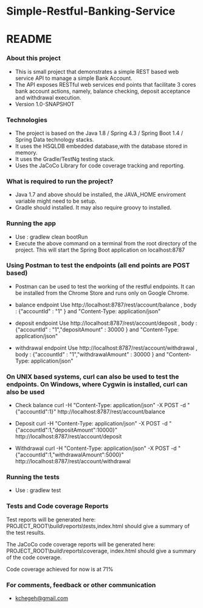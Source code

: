 # Simple-Restful-Banking-Service
# README #

### About this project ###

* This is small project that demonstrates a simple REST based web service API to manage a simple Bank Account. 
* The API exposes RESTful web services end points that facilitate 3 cores bank account actions, namely, balance checking, deposit acceptance and withdrawal execution. 
* Version 1.0-SNAPSHOT

### Technologies ###
* The project is based on the Java 1.8 / Spring 4.3 / Spring Boot 1.4 / Spring Data technology stacks.
* It uses the HSQLDB embedded database,with the database stored in memory.
* It uses the Gradle/TestNg testing stack.
* Uses the JaCoCo Library for code coverage tracking and reporting.


### What is required to run the project? ###
* Java 1.7 and above should be installed, the JAVA_HOME enviroment variable might need to be setup.  
* Gradle should installed. It may also require groovy to installed.

### Running the app ###
* Use : gradlew clean bootRun
* Execute the above command on a terminal from the root directory of the project. This will start the Spring Boot application on localhost:8787
 
### Using Postman to test the endpoints (all end points are POST based) ###
* Postman can be used to test the working of the restful endpoints. It can be installed from the Chrome Store and runs only on Google Chrome.

* balance endpoint
Use http://localhost:8787/rest/account/balance , body : {"accountId" : "1" }  and "Content-Type: application/json"

* deposit endpoint
Use http://localhost:8787/rest/account/deposit , body : {"accountId" : "1","depositAmount" : 30000 }  and "Content-Type: application/json"

* withdrawal endpoint
Use http://localhost:8787/rest/account/withdrawal , body : {"accountId" : "1","withdrawalAmount" : 30000 }  and "Content-Type: application/json"
  
### On UNIX based systems, curl can also be used to test the endpoints. On Windows, where Cygwin is installed, curl can also be used ###
* Check balance
curl -H "Content-Type: application/json" -X POST -d "{\"accountId\":1}"  http://localhost:8787/rest/account/balance

* Deposit
curl -H "Content-Type: application/json" -X POST -d "{\"accountId\":1,\"depositAmount\":10000}" http://localhost:8787/rest/account/deposit

* Withdrawal
curl -H "Content-Type: application/json" -X POST -d "{\"accountId\":1,\"withdrawalAmount\":5000}" http://localhost:8787/rest/account/withdrawal


### Running the tests ###
* Use : gradlew test

### Tests and Code coverage Reports ###
Test reports will be generated here:
PROJECT_ROOT\build\reports\tests,index.html should give a summary of the test results.

The JaCoCo code coverage reports will be generated here:
PROJECT_ROOT\build\reports\coverage, index.html should give a summary of the code coverage.

Code coverage achieved for now is at 71%

### For comments, feedback or other communication  ###
* kchegeh@gmail.com
